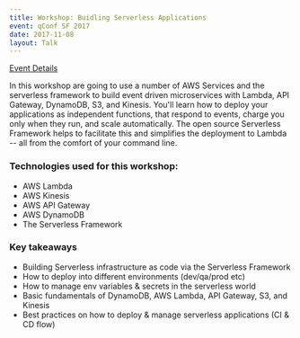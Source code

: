 ```yaml
---
title: Workshop: Buidling Serverless Applications
event: qConf SF 2017
date: 2017-11-08
layout: Talk
---
```


[Event Details](https://qconsf.com/sf2017/workshop/serverless-workshop)

In this workshop are going to use a number of AWS Services and the serverless framework to build event driven microservices with Lambda, API Gateway, DynamoDB, S3, and Kinesis. You'll learn how to deploy your applications as independent functions, that respond to events, charge you only when they run, and scale automatically. The open source Serverless Framework helps to facilitate this and simplifies the deployment to Lambda -- all from the comfort of your command line.

### Technologies used for this workshop:

* AWS Lambda
* AWS Kinesis
* AWS API Gateway
* AWS DynamoDB
* The Serverless Framework


### Key takeaways

- Building Serverless infrastructure as code via the Serverless Framework
- How to deploy into different environments (dev/qa/prod etc)
- How to manage env variables & secrets in the serverless world
- Basic fundamentals of DynamoDB, AWS Lambda, API Gateway, S3, and Kinesis
- Best practices on how to deploy & manage serverless applications (CI & CD flow)
